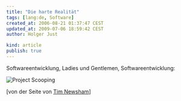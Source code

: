 ```yaml
---
title: "Die harte Realität"
tags: [lang:de, Software]
created_at: 2006-08-21 01:37:47 CEST
updated_at: 2009-07-06 18:59:42 CEST
author: Holger Just

kind: article
publish: true
---
```


Softwareentwicklung, Ladies und Gentlemen, Softwareentwicklung:

![Project Scooping](/media/2006/project-scoping.jpg)

[von der Seite von [Tim Newsham](http://www.thenewsh.com/~newsham/)]
